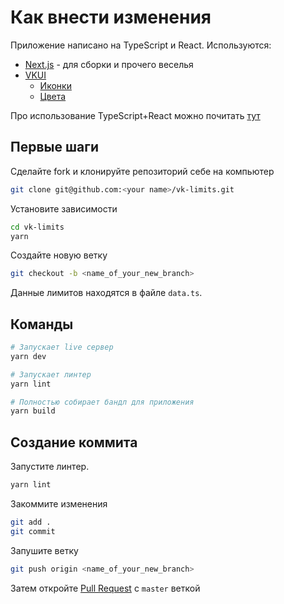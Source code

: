 # Как внести изменения

Приложение написано на TypeScript и React. Используются:

- [Next.js](https://nextjs.org/) - для сборки и прочего веселья
- [VKUI](https://vkcom.github.io/vkui/)
  - [Иконки](https://vkcom.github.io/icons/)
  - [Цвета](https://unpkg.com/@vkontakte/vkui-tokens@4/themes/vkBase/cssVars/declarations/onlyVariables.css)

Про использование TypeScript+React можно почитать [тут](https://fettblog.eu/typescript-react/)

## Первые шаги

Сделайте fork и клонируйте репозиторий себе на компьютер

```sh
git clone git@github.com:<your name>/vk-limits.git
```

Установите зависимости

```sh
cd vk-limits
yarn
```

Создайте новую ветку

```sh
git checkout -b <name_of_your_new_branch>
```

Данные лимитов находятся в файле `data.ts`.

## Команды

```sh
# Запускает live сервер
yarn dev

# Запускает линтер
yarn lint

# Полностью собирает бандл для приложения
yarn build
```

## Создание коммита

Запустите линтер.

```sh
yarn lint
```

Закоммите изменения

```sh
git add .
git commit
```

Запушите ветку

```sh
git push origin <name_of_your_new_branch>
```

Затем откройте [Pull Request](https://github.com/SevereCloud/vk-limits/compare) с `master` веткой
